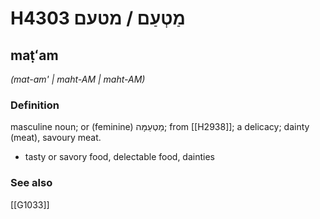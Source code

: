 # H4303 מַטְעַם / מטעם

## maṭʻam

_(mat-am' | maht-AM | maht-AM)_

### Definition

masculine noun; or (feminine) מַטְעַמָּה; from [[H2938]]; a delicacy; dainty (meat), savoury meat.

- tasty or savory food, delectable food, dainties
### See also

[[G1033]]

